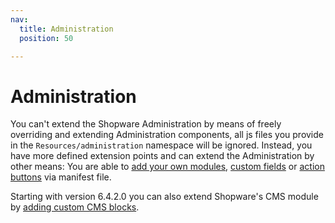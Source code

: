 ```yaml
---
nav:
  title: Administration
  position: 50

---
```


# Administration

You can't extend the Shopware Administration by means of freely overriding and extending Administration components, all js files you provide in the `Resources/administration` namespace will be ignored. Instead, you have more defined extension points and can extend the Administration by other means: You are able to [add your own modules](add-custom-modules), [custom fields](../custom-data/custom-fields) or [action buttons](add-custom-action-button) via manifest file.

Starting with version 6.4.2.0 you can also extend Shopware's CMS module by [adding custom CMS blocks](../content/cms/add-custom-cms-blocks).
